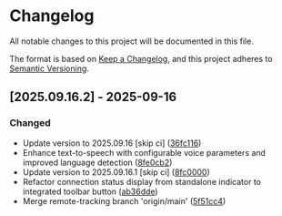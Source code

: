 # Changelog

All notable changes to this project will be documented in this file.

The format is based on [Keep a Changelog](https://keepachangelog.com/en/1.0.0/),
and this project adheres to [Semantic Versioning](https://semver.org/spec/v2.0.0.html).

## [2025.09.16.2] - 2025-09-16

### Changed

* Update version to 2025.09.16 [skip ci] ([36fc116](https://github.com/N6REJ/bears_aichatbot/commit/36fc116))
* Enhance text-to-speech with configurable voice parameters and improved language detection ([8fe0cb2](https://github.com/N6REJ/bears_aichatbot/commit/8fe0cb2))
* Update version to 2025.09.16.1 [skip ci] ([8fc0000](https://github.com/N6REJ/bears_aichatbot/commit/8fc0000))
* Refactor connection status display from standalone indicator to integrated toolbar button ([ab36dde](https://github.com/N6REJ/bears_aichatbot/commit/ab36dde))
* Merge remote-tracking branch 'origin/main' ([5f51cc4](https://github.com/N6REJ/bears_aichatbot/commit/5f51cc4))

